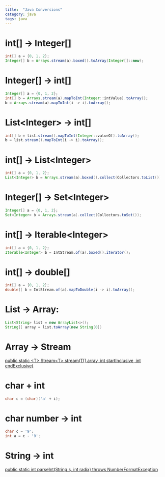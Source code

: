 ```yaml
---
title:  "Java Conversions"
category: java
tags: java
---
```

# int[] -> Integer[]
```java
int[] a = {0, 1, 2};
Integer[] b = Arrays.stream(a).boxed().toArray(Integer[]::new);
```

# Integer[] -> int[]
```java
Integer[] a = {0, 1, 2};
int[] b = Arrays.stream(a).mapToInt(Integer::intValue).toArray();
b = Arrays.stream(a).mapToInt(i -> i).toArray();
```

# List\<Integer\> -> int[]
```java
int[] b = list.stream().mapToInt(Integer::valueOf).toArray();
b = list.stream().mapToInt(i -> i).toArray();
```

# int[] -> List\<Integer\>
```java
int[] a = {0, 1, 2};
List<Integer> b = Arrays.stream(a).boxed().collect(Collectors.toList());
```

# Integer[] -> Set\<Integer\>
```java
Integer[] a = {0, 1, 2};
Set<Integer> b = Arrays.stream(a).collect(Collectors.toSet());
```

# int[] -> Iterable\<Integer\>
```java
int[] a = {0, 1, 2};
Iterable<Integer> b = IntStream.of(a).boxed().iterator();
```

# int[] -> double[]
```java
int[] a = {0, 1, 2};
double[] b = IntStream.of(a).mapToDouble(i -> i).toArray();
```

# List -> Array:
```java
List<String> list = new ArrayList<>();
String[] array = list.toArray(new String[0])
```

# Array -> Stream
[public static \<T\> Stream\<T\> stream(T\[\] array, int startInclusive, int endExclusive)](https://docs.oracle.com/javase/8/docs/api/java/util/Arrays.html#stream-T:A-int-int-)

# char + int
```java
char c = (char)('a' + i);
```

# char number -> int
```java
char c = '9';
int a = c - '0';
```

# String -> int

[public static int parseInt(String s, int radix) throws NumberFormatException](https://docs.oracle.com/en/java/javase/14/docs/api/java.base/java/lang/Integer.html#parseInt(java.lang.String,int))
